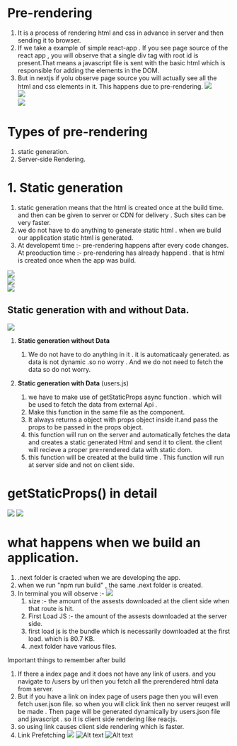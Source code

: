 # Pre-rendering
1. It is a process of rendering html and css in advance in server and then sending it to browser.
2. If we take a example of simple react-app . If you see page source of the react app , you will observe that a single div tag with root id is present.That means a javascript file is sent with the basic html which is responsible for adding the elements in the DOM.
3. But in nextjs if yolu observe page source you will actually see all the html and css elements in it. This happens due to pre-rendering.
![](images/img_1.png)   
![](images/img_2.png)   
![](images/img_3.png)   

# Types of  pre-rendering
1. static generation.
2. Server-side Rendering.

# 1. Static generation
1. static generation means that the html is created once at the build time. and then can be given to server or CDN for delivery . Such sites can be very faster. 
2. we do not have to do anything to generate static html . when we build our application static html is generated.
3. At developemt time :- pre-rendering happens after every code changes.
   At preoduction time :- pre-rendering has already happend . that is html is created once when the app was build.


![](images/img_4.png)   
![](images/img_5.png)   
![](images/img_6.png)   
## Static generation with and without Data.
![](images/img_7.png)   

1. **Static generation without Data**
    1. We do not have to do anything in it . it is automaticaaly generated. as data is not dynamic .so no worry . And we do not need to fetch the data so do not worry.


2. **Static generation with Data** (users.js)
    1. we have to make use of getStaticProps async function . which will be used to fetch the data from external Api .
    2. Make this function in the same file as the component.
    3. It always  returns a object with props object inside it.and pass the props to be passed in the props object.
    4. this function will run on the server and automatically fetches the data and creates a static generated Html and send it to client. the client will recieve a proper pre=rendered data with static dom.
    5. this function will be created at the build time .
    This function will  run at server side and not on client side.

# getStaticProps() in detail

![](images/img_8.png)
![](images/img_9.png)   

# what happens when we build an application.
1. .next folder is craeted when we are developing the app.
2. when we run "npm run build" , the same .next folder is created.
3. In terminal you will observe :- 
![](images/img_10.png)   
    1. size :- the amount of the assests downloaded at the client side when that route is hit.
    2. First Load JS :- the amount of the assests downloaded at the server side.
    3. first load js is the bundle which is necessarily downloaded at the first load. which is 80.7 KB.
    4. .next folder have various files.

Important things to remember after build
1. If there a index page and it does not have any link of users. and you navigate to /users by url then you fetch all the prerendered html data from server.
2. But if you have a link on index page of users page then you will even fetch user.json file. so when you will click link then no server reuqest will be made . Then page will be generated dynamically by users.json file and javascript . so it  is client side rendering like reacjs.
3. so using link causes client side rendering which is faster.
4. Link Prefetching
![](images/img_11.png)
![Alt text](images/img_12.png)
![Alt text](images/img_13.png)